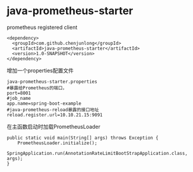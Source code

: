 # java-prometheus-starter
prometheus registered client

``` 
<dependency>
  <groupId>com.github.chenjunlong</groupId>
  <artifactId>java-prometheus-starter</artifactId>
  <version>1.0-SNAPSHOT</version>
</dependency>
```

增加一个properties配置文件
```
java-prometheus-starter.properties
#暴露给Prometheus的端口，
port=8001
#job_name
app.name=spring-boot-example
#java-prometheus-reload暴露的接口地址
reload.register.url=10.10.21.15:9091
```

在主函数启动时加载PrometheusLoader
```
public static void main(String[] args) throws Exception {
    PrometheusLoader.initialize();
    SpringApplication.run(AnnotationRateLimitBootStrapApplication.class, args);
}
```
